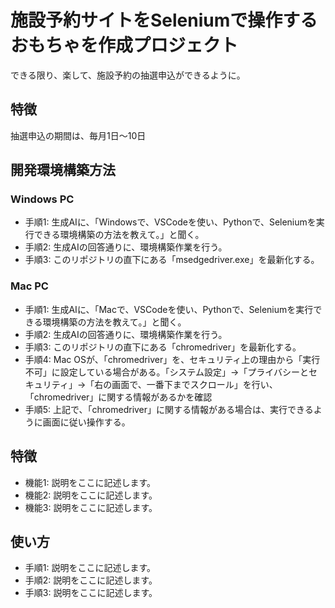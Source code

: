 # 施設予約サイトをSeleniumで操作するおもちゃを作成プロジェクト
できる限り、楽して、施設予約の抽選申込ができるように。

## 特徴
抽選申込の期間は、毎月1日～10日

## 開発環境構築方法

### Windows PC
*   手順1: 生成AIに、「Windowsで、VSCodeを使い、Pythonで、Seleniumを実行できる環境構築の方法を教えて。」と聞く。
*   手順2: 生成AIの回答通りに、環境構築作業を行う。
*   手順3: このリポジトリの直下にある「msedgedriver.exe」を最新化する。

### Mac PC
*   手順1: 生成AIに、「Macで、VSCodeを使い、Pythonで、Seleniumを実行できる環境構築の方法を教えて。」と聞く。
*   手順2: 生成AIの回答通りに、環境構築作業を行う。
*   手順3: このリポジトリの直下にある「chromedriver」を最新化する。
*   手順4: Mac OSが、「chromedriver」を、セキュリティ上の理由から「実行不可」に設定している場合がある。「システム設定」→「プライバシーとセキュリティ」→「右の画面で、一番下までスクロール」を行い、「chromedriver」に関する情報があるかを確認
*   手順5: 上記で、「chromedriver」に関する情報がある場合は、実行できるように画面に従い操作する。

## 特徴
*   機能1: 説明をここに記述します。
*   機能2: 説明をここに記述します。
*   機能3: 説明をここに記述します。

## 使い方
*   手順1: 説明をここに記述します。
*   手順2: 説明をここに記述します。
*   手順3: 説明をここに記述します。
